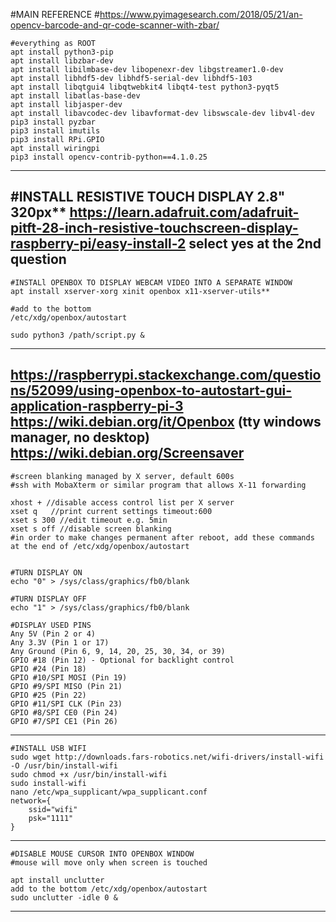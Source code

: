 #MAIN REFERENCE
#https://www.pyimagesearch.com/2018/05/21/an-opencv-barcode-and-qr-code-scanner-with-zbar/

```
#everything as ROOT
apt install python3-pip
apt install libzbar-dev
apt install libilmbase-dev libopenexr-dev libgstreamer1.0-dev
apt install libhdf5-dev libhdf5-serial-dev libhdf5-103
apt install libqtgui4 libqtwebkit4 libqt4-test python3-pyqt5
apt install libatlas-base-dev
apt install libjasper-dev
apt install libavcodec-dev libavformat-dev libswscale-dev libv4l-dev
pip3 install pyzbar
pip3 install imutils
pip3 install RPi.GPIO
apt install wiringpi
pip3 install opencv-contrib-python==4.1.0.25
```
-----------------------------------------------------------------------------------------------
#INSTALL RESISTIVE TOUCH DISPLAY 2.8" 320px**
https://learn.adafruit.com/adafruit-pitft-28-inch-resistive-touchscreen-display-raspberry-pi/easy-install-2
select yes at the 2nd question
-----------------------------------------------------------------------------------------------
```
#INSTALl OPENBOX TO DISPLAY WEBCAM VIDEO INTO A SEPARATE WINDOW
apt install xserver-xorg xinit openbox x11-xserver-utils**

#add to the bottom 
/etc/xdg/openbox/autostart

sudo python3 /path/script.py &
```
-----------------------------------------------------------------------------------------------
https://raspberrypi.stackexchange.com/questions/52099/using-openbox-to-autostart-gui-application-raspberry-pi-3
https://wiki.debian.org/it/Openbox (tty windows manager, no desktop)
https://wiki.debian.org/Screensaver
-----------------------------------------------------------------------------------------------
```
#screen blanking managed by X server, default 600s
#ssh with MobaXterm or similar program that allows X-11 forwarding

xhost + //disable access control list per X server
xset q   //print current settings timeout:600
xset s 300 //edit timeout e.g. 5min
xset s off //disable screen blanking
#in order to make changes permanent after reboot, add these commands at the end of /etc/xdg/openbox/autostart


#TURN DISPLAY ON
echo "0" > /sys/class/graphics/fb0/blank

#TURN DISPLAY OFF
echo "1" > /sys/class/graphics/fb0/blank

#DISPLAY USED PINS
Any 5V (Pin 2 or 4)
Any 3.3V (Pin 1 or 17)
Any Ground (Pin 6, 9, 14, 20, 25, 30, 34, or 39)
GPIO #18 (Pin 12) - Optional for backlight control
GPIO #24 (Pin 18)
GPIO #10/SPI MOSI (Pin 19)
GPIO #9/SPI MISO (Pin 21)
GPIO #25 (Pin 22)
GPIO #11/SPI CLK (Pin 23)
GPIO #8/SPI CE0 (Pin 24)
GPIO #7/SPI CE1 (Pin 26)
```
-----------------------------------------------------------------------------------------------
```
#INSTALL USB WIFI
sudo wget http://downloads.fars-robotics.net/wifi-drivers/install-wifi -O /usr/bin/install-wifi
sudo chmod +x /usr/bin/install-wifi
sudo install-wifi
nano /etc/wpa_supplicant/wpa_supplicant.conf
network={
    ssid="wifi"
    psk="1111"
}
```
-----------------------------------------------------------------------------------------------
```
#DISABLE MOUSE CURSOR INTO OPENBOX WINDOW
#mouse will move only when screen is touched

apt install unclutter
add to the bottom /etc/xdg/openbox/autostart
sudo unclutter -idle 0 &
```
-----------------------------------------------------------------------------------------------